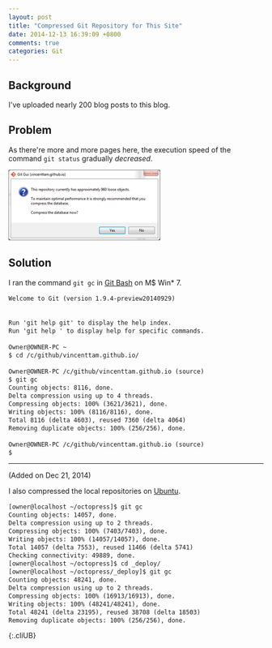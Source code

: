 ```yaml
---
layout: post
title: "Compressed Git Repository for This Site"
date: 2014-12-13 16:39:09 +0800
comments: true
categories: Git
---
```


Background
---

I've uploaded nearly 200 blog posts to this blog.

Problem
---

As there're more and more pages here, the execution speed of the
command `git status` gradually *decreased*.

<picture class="fancybox" title="Git GUI">
  <source srcset="/images/posts/GitGc/gui.png" media="(min-width: 800px)"></source> 
  <img alt="git gui prompt" src="/images/posts/GitGc/gui_s.png" />
</picture>

<!-- more -->

Solution
---

I ran the command `git gc` in [Git Bash] on M\$ Win\* 7.

<pre class="cli"><code>Welcome to Git (version 1.9.4-preview20140929)


Run 'git help git' to display the help index.
Run 'git help <command>' to display help for specific commands.

<span class="GitHostName">Owner@OWNER-PC</span> <span class="GitPathName">~</span>
$ cd /c/github/vincenttam.github.io/

<span class="GitHostName">Owner@OWNER-PC</span> <span class="GitPathName">/c/github/vincenttam.github.io (source)</span>
$ git gc
Counting objects: 8116, done.
Delta compression using up to 4 threads.
Compressing objects: 100% (3621/3621), done.
Writing objects: 100% (8116/8116), done.
Total 8116 (delta 4603), reused 7360 (delta 4064)
Removing duplicate objects: 100% (256/256), done.

<span class="GitHostName">Owner@OWNER-PC</span> <span class="GitPathName">/c/github/vincenttam.github.io (source)</span>
$
</code></pre>

---
(Added on Dec 21, 2014)


I also compressed the local repositories on [Ubuntu].

    [owner@localhost ~/octopress]$ git gc
    Counting objects: 14057, done.
    Delta compression using up to 2 threads.
    Compressing objects: 100% (7403/7403), done.
    Writing objects: 100% (14057/14057), done.
    Total 14057 (delta 7553), reused 11466 (delta 5741)
    Checking connectivity: 49889, done.
    [owner@localhost ~/octopress]$ cd _deploy/
    [owner@localhost ~/octopress/_deploy]$ git gc
    Counting objects: 48241, done.
    Delta compression using up to 2 threads.
    Compressing objects: 100% (16913/16913), done.
    Writing objects: 100% (48241/48241), done.
    Total 48241 (delta 23195), reused 38708 (delta 18503)
    Removing duplicate objects: 100% (256/256), done.
{:.cliUB}

[Git Bash]: http://msysgit.github.io/#bash
[Ubuntu]: http://www.ubuntu.com
